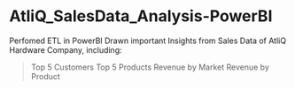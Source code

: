 # AtliQ_SalesData_Analysis-PowerBI

Perfomed ETL in PowerBI
Drawn important Insights from Sales Data of AtliQ Hardware Company, including:
  >Top 5 Customers
  >Top 5 Products
  >Revenue by Market
  >Revenue by Product

